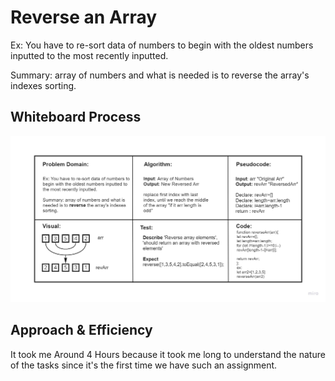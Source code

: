 # Reverse an Array
<!-- Description of the challenge -->
Ex: You have to re-sort data of numbers to begin with the oldest numbers inputted to the most recently inputted.

Summary: array of numbers and what is needed is to reverse the array's indexes sorting.

## Whiteboard Process
![](images/01-array-reverse.jpg)

## Approach & Efficiency
It took me Around 4 Hours because it took me long to understand the nature of the tasks since it's the first time we have such an assignment.